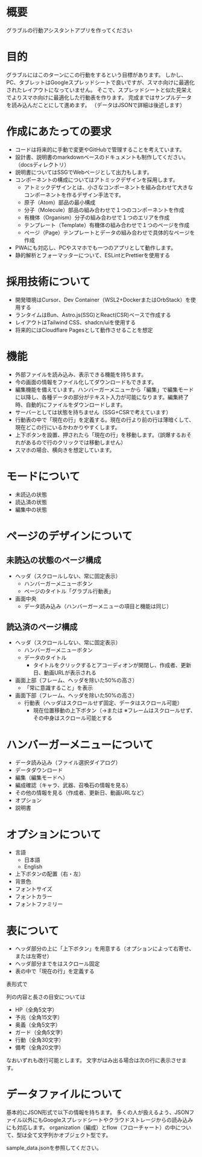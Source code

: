 # 概要
グラブルの行動アシスタントアプリを作ってください

# 目的
グラブルにはこのターンにこの行動をするという目標があります。
しかし、PC、タブレットはGoogleスプレッドシートで良いですが、スマホ向けに最適化されたレイアウトになっていません。
そこで、スプレッドシートと似た見栄えでよりスマホ向けに最適化した行動表を作ります。
完成まではサンプルデータを読み込んだことにして進めます。 （データはJSONで詳細は後述します）

# 作成にあたっての要求
- コードは将来的に手動で変更やGitHubで管理することを考えています。
- 設計書、説明書のmarkdownベースのドキュメントも制作してください。（docsディレクトリ）
- 説明書についてはSSGでWebページとして出力もします。
- コンポーネントの構成についてはアトミックデザインを採用します。
  - アトミックデザインとは、小さなコンポーネントを組み合わせて大きなコンポーネントを作るデザイン手法です。
  - 原子（Atom）部品の最小構成
  - 分子（Molecule）部品の組み合わせで１つのコンポーネントを作成
  - 有機体（Organism）分子の組み合わせで１つのエリアを作成
  - テンプレート（Template）有機体の組み合わせで１つのページを作成
  - ページ（Page）テンプレートとデータの組み合わせで具体的なページを作成
- PWAにも対応し、PCやスマホでも一つのアプリとして動作します。
- 静的解析とフォーマッターについて、ESLintとPrettierを使用する

# 採用技術について

- 開発環境はCursor、Dev Container（WSL2+DockerまたはOrbStack）を使用する
- ランタイムはBun、Astro.js(SSG)とReact(CSR)ベースで作成する
- レイアウトはTailwind CSS、shadcn/uiを使用する
- 将来的にはCloudflare Pagesとして動作させることを想定


# 機能
- 外部ファイルを読み込み、表示できる機能を持ちます。
- 今の画面の情報をファイル化してダウンロードもできます。
- 編集機能を備えています。ハンバーガーメニューから「編集」で編集モードに以降し、各種データの部分がテキスト入力が可能になります。編集終了時、自動的にファイルをダウンロードします。
- サーバーとしては状態を持ちません（SSG+CSRで考えています）
- 行動表の中で「現在の行」を定義する。現在の行より前の行は薄暗くして、現在どこの行にいるかわかりやすくします。
- 上下ボタンを設置、押されたら「現在の行」を移動します。（誤爆するおそれがあるので行のクリックでは移動しません）
- スマホの場合、横向きを想定しています。

# モードについて

- 未読込の状態
- 読込済の状態
- 編集中の状態

# ページのデザインについて

## 未読込の状態のページ構成

- ヘッダ（スクロールしない、常に固定表示）
  - ハンバーガーメニューボタン
  - ページのタイトル「グラブル行動表」
- 画面中央
  - データ読み込み（ハンバーガーメニューの項目と機能は同じ）


## 読込済のページ構成
- ヘッダ（スクロールしない、常に固定表示）
  - ハンバーガーメニューボタン
  - データのタイトル
    - タイトルをクリックするとアコーディオンが開閉し、作成者、更新日、動画URLが表示される
- 画面上部（フレーム、ヘッダを除いた50%の高さ）
  - 「常に意識すること」を表示
- 画面下部（フレーム、ヘッダを除いた50%の高さ）
  - 行動表（ヘッダはスクロールせず固定、データはスクロール可能）
    - 現在位置移動の上下ボタン（→または
※フレームはスクロールせず、その中身はスクロール可能とする

##

# ハンバーガーメニューについて

- データ読み込み（ファイル選択ダイアログ）
- データダウンロード
- 編集（編集モードへ）
- 編成確認（キャラ、武器、召喚石の情報を見る）
- その他の情報を見る（作成者、更新日、動画URLなど）
- オプション
- 説明書


# オプションについて

- 言語
  - 日本語
  - English
- 上下ボタンの配置（右・左）
- 背景色
- フォントサイズ
- フォントカラー
- フォントファミリー



# 表について
- ヘッダ部分の上に「上下ボタン」を用意する（オプションによって右寄せ、または左寄せ）
- ヘッダ部分までをはスクロール固定
- 表の中で「現在の行」を定義する


表形式で

列の内容と長さの目安については
- HP（全角5文字）
- 予兆（全角15文字）
- 奥義（全角5文字）
- ガード（全角5文字）
- 行動（全角30文字）
- 備考（全角20文字）

なおいずれも改行可能とします。
文字がはみ出る場合は次の行に表示させます。


# データファイルについて

基本的にJSON形式で以下の情報を持ちます。
多くの人が扱えるよう、JSONファイル以外にもGoogleスプレッドシートやクラウドストレージからの読み込みにも対応します。
organization（編成）とflow（フローチャート）の中について、型は全て文字列かオブジェクト型です。

sample_data.jsonを参照してください。
